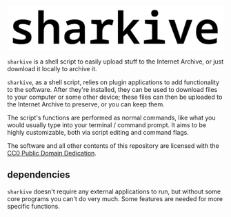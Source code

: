 <!-- sharkive readme -->
<!-- CC0 Public Domain -->
![sharkive](./assets/sharkive.svg)

`sharkive` is a shell script to easily upload stuff to the Internet Archive,
or just download it locally to archive it.

`sharkive`, as a shell script, relies on plugin applications to add functionality to the software.
After they're installed, they can be used to download files to your computer or some other device;
these files can then be uploaded to the Internet Archive to preserve, or you can keep them.

The script's functions are performed as normal commands, like what you would usually type
into your terminal / command prompt. It aims to be highly customizable, both
via script editing and command flags.

The software and all other contents of this repository
are licensed with the [CC0 Public Domain Dedication](./license.md).

## dependencies

`sharkive` doesn't require any external applications to run,
but without some core programs you can't do very much.
Some features are needed for more specific functions.
